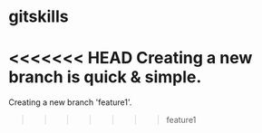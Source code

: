 # gitskills
<<<<<<< HEAD
Creating a new branch is quick & simple.
=======
Creating a new branch 'feature1'.
>>>>>>> feature1
